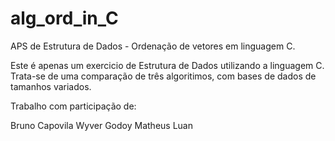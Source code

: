 # alg_ord_in_C
APS de Estrutura de Dados - Ordenação de vetores em linguagem C.

Este é apenas um exercicio de Estrutura de Dados utilizando a linguagem C.
Trata-se de uma comparação de três algoritimos, com bases de dados de tamanhos variados.

Trabalho com participação de:

Bruno Capovila
Wyver Godoy
Matheus
Luan

